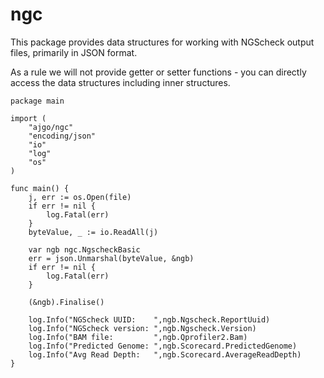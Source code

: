 # ngc

This package provides data structures for working with NGScheck
output files, primarily in JSON format.

As a rule we will not provide getter or setter functions - you can
directly access the data structures including inner structures.

```
package main

import (
    "ajgo/ngc"
    "encoding/json"
    "io"
    "log"
    "os"
)

func main() {
    j, err := os.Open(file)
    if err != nil {
        log.Fatal(err)
    }
    byteValue, _ := io.ReadAll(j)

    var ngb ngc.NgscheckBasic
    err = json.Unmarshal(byteValue, &ngb)
    if err != nil {
        log.Fatal(err)
    }

    (&ngb).Finalise()

    log.Info("NGScheck UUID:    ",ngb.Ngscheck.ReportUuid)
    log.Info("NGScheck version: ",ngb.Ngscheck.Version)
    log.Info("BAM file:         ",ngb.Qprofiler2.Bam)
    log.Info("Predicted Genome: ",ngb.Scorecard.PredictedGenome)
    log.Info("Avg Read Depth:   ",ngb.Scorecard.AverageReadDepth)
}
```

